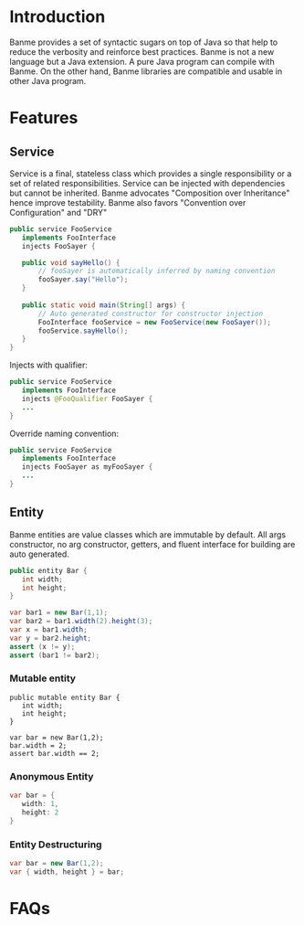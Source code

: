 # Introduction
Banme provides a set of syntactic sugars on top of Java so that help to reduce the verbosity and reinforce best practices. Banme is not a new language but a Java extension. A pure Java program can compile with Banme. On the other hand, Banme libraries are compatible and usable in other Java program.

# Features
## Service
Service is a final, stateless class which provides a single responsibility or a set of related responsibilities. Service can be injected with dependencies but cannot be inherited. Banme advocates "Composition over Inheritance" hence improve testability. Banme also favors "Convention over Configuration" and "DRY"

```java
public service FooService 
   implements FooInterface 
   injects FooSayer {

   public void sayHello() {
       // fooSayer is automatically inferred by naming convention
       fooSayer.say("Hello");
   }
   
   public static void main(String[] args) {
       // Auto generated constructor for constructor injection
       FooInterface fooService = new FooService(new FooSayer());
       fooService.sayHello();
   }
}
```

Injects with qualifier:
```java
public service FooService 
   implements FooInterface 
   injects @FooQualifier FooSayer {
   ...
}
```

Override naming convention:
```java
public service FooService 
   implements FooInterface 
   injects FooSayer as myFooSayer {
   ...
}
```

## Entity

Banme entities are value classes which are immutable by default. All args constructor, no arg constructor, getters, and fluent interface for building are auto generated.

```java
public entity Bar {
   int width;
   int height;
}

var bar1 = new Bar(1,1);
var bar2 = bar1.width(2).height(3);
var x = bar1.width;
var y = bar2.height;
assert (x != y);
assert (bar1 != bar2);
```

### Mutable entity
```
public mutable entity Bar {
   int width;
   int height;
}

var bar = new Bar(1,2);
bar.width = 2;
assert bar.width == 2;
```

### Anonymous Entity

```java
var bar = {
   width: 1,
   height: 2
}
```

### Entity Destructuring
```java
var bar = new Bar(1,2);
var { width, height } = bar;
```

# FAQs
